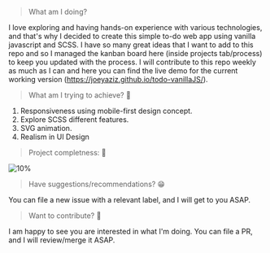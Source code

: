 > What am I doing?

I love exploring and having hands-on experience with various technologies, and that's why I decided to create this simple to-do web app using vanilla javascript and SCSS.
I have so many great ideas that I want to add to this repo and so I managed the kanban board here (inside projects tab/process) to keep you updated with the process. 
I will contribute to this repo weekly as much as I can and here you can find the live demo for the current working version (https://joeyaziz.github.io/todo-vanillaJS/).

> What am I trying to achieve? :dart:
1. Responsiveness using mobile-first design concept.
2. Explore SCSS different features.
3. SVG animation.
4. Realism in UI Design

> Project completness: :memo:

![10%](https://progress-bar.dev/10)

> Have suggestions/recommendations? 😁

You can file a new issue with a relevant label, and I will get to you ASAP.

> Want to contribute? :muscle:

I am happy to see you are interested in what I'm doing. You can file a PR, and I will review/merge it ASAP.
